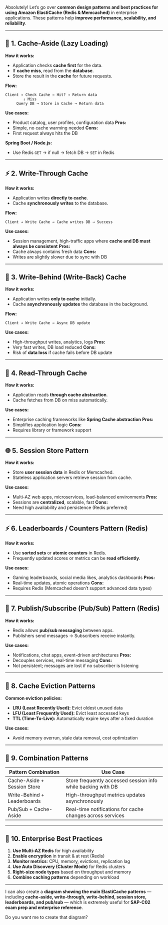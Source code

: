 Absolutely! Let’s go over **common design patterns and best practices for using Amazon ElastiCache (Redis & Memcached)** in enterprise applications. These patterns help **improve performance, scalability, and reliability**.

---

## 🧭 1. Cache-Aside (Lazy Loading)

**How it works:**

- Application checks **cache first** for the data.
- If **cache miss**, read from the **database**.
- Store the result in the **cache** for future requests.

**Flow:**

```
Client → Check Cache → Hit? → Return data
        ↓ Miss
     Query DB → Store in Cache → Return data
```

**Use cases:**

- Product catalog, user profiles, configuration data
  **Pros:**
- Simple, no cache warming needed
  **Cons:**
- First request always hits the DB

**Spring Boot / Node.js:**

- Use Redis `GET` → if null → fetch DB → `SET` in Redis

---

## ⚡ 2. Write-Through Cache

**How it works:**

- Application writes **directly to cache**.
- Cache **synchronously writes** to the database.

**Flow:**

```
Client → Write Cache → Cache writes DB → Success
```

**Use cases:**

- Session management, high-traffic apps where **cache and DB must always be consistent**
  **Pros:**
- Cache always contains fresh data
  **Cons:**
- Writes are slightly slower due to sync with DB

---

## 🔹 3. Write-Behind (Write-Back) Cache

**How it works:**

- Application writes **only to cache** initially.
- Cache **asynchronously updates** the database in the background.

**Flow:**

```
Client → Write Cache → Async DB update
```

**Use cases:**

- High-throughput writes, analytics, logs
  **Pros:**
- Very fast writes, DB load reduced
  **Cons:**
- Risk of **data loss** if cache fails before DB update

---

## 🧩 4. Read-Through Cache

**How it works:**

- Application reads **through cache abstraction**.
- Cache fetches from DB on miss automatically.

**Use cases:**

- Enterprise caching frameworks like **Spring Cache abstraction**
  **Pros:**
- Simplifies application logic
  **Cons:**
- Requires library or framework support

---

## 🌐 5. Session Store Pattern

**How it works:**

- Store **user session data** in Redis or Memcached.
- Stateless application servers retrieve session from cache.

**Use cases:**

- Multi-AZ web apps, microservices, load-balanced environments
  **Pros:**
- Sessions are **centralized**, scalable, fast
  **Cons:**
- Need high availability and persistence (Redis preferred)

---

## ⚡ 6. Leaderboards / Counters Pattern (Redis)

**How it works:**

- Use **sorted sets** or **atomic counters** in Redis.
- Frequently updated scores or metrics can be **read efficiently**.

**Use cases:**

- Gaming leaderboards, social media likes, analytics dashboards
  **Pros:**
- Real-time updates, atomic operations
  **Cons:**
- Requires Redis (Memcached doesn’t support advanced data types)

---

## 🔹 7. Publish/Subscribe (Pub/Sub) Pattern (Redis)

**How it works:**

- Redis allows **pub/sub messaging** between apps.
- Publishers send messages → Subscribers receive instantly.

**Use cases:**

- Notifications, chat apps, event-driven architectures
  **Pros:**
- Decouples services, real-time messaging
  **Cons:**
- Not persistent; messages are lost if no subscriber is listening

---

## 🧾 8. Cache Eviction Patterns

**Common eviction policies:**

- **LRU (Least Recently Used):** Evict oldest unused data
- **LFU (Least Frequently Used):** Evict least accessed keys
- **TTL (Time-To-Live):** Automatically expire keys after a fixed duration

**Use cases:**

- Avoid memory overrun, stale data removal, cost optimization

---

## 🔹 9. Combination Patterns

| Pattern Combination         | Use Case                                                     |
| --------------------------- | ------------------------------------------------------------ |
| Cache-Aside + Session Store | Store frequently accessed session info while backing with DB |
| Write-Behind + Leaderboards | High-throughput metrics updates asynchronously               |
| Pub/Sub + Cache-Aside       | Real-time notifications for cache changes across services    |

---

## 🔹 10. Enterprise Best Practices

1. **Use Multi-AZ Redis** for high availability
2. **Enable encryption** in transit & at rest (Redis)
3. **Monitor metrics**: CPU, memory, evictions, replication lag
4. **Use Auto Discovery (Cluster Mode)** for Redis clusters
5. **Right-size node types** based on throughput and memory
6. **Combine caching patterns** depending on workload

---

I can also create a **diagram showing the main ElastiCache patterns** — including **cache-aside, write-through, write-behind, session store, leaderboards, and pub/sub** — which is extremely useful for **SAP-C02 exam prep and enterprise reference**.

Do you want me to create that diagram?
